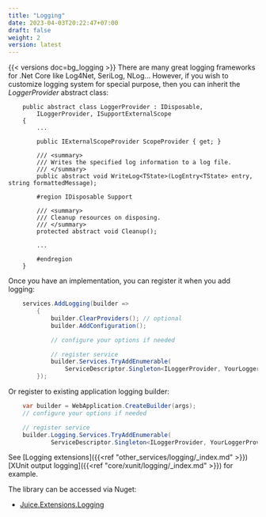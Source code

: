```yaml
---
title: "Logging"
date: 2023-04-03T20:22:47+07:00
draft: false
weight: 2
version: latest
---
```

{{< versions doc=bg_logging >}}
There are many great logging frameworks for .Net Core like Log4Net, SeriLog, NLog...
However, if you wish to customize logging system for special purpose, 
then you can inherit the *LoggerProvider* abstract class:

```
    public abstract class LoggerProvider : IDisposable,
        ILoggerProvider, ISupportExternalScope
    {
        ...

        public IExternalScopeProvider ScopeProvider { get; }

        /// <summary>
        /// Writes the specified log information to a log file.
        /// </summary>
        public abstract void WriteLog<TState>(LogEntry<TState> entry, string formattedMessage);

        #region IDisposable Support

        /// <summary>
        /// Cleanup resources on disposing.
        /// </summary>
        protected abstract void Cleanup();

        ...

        #endregion
    }
```

Once you have an implementation, you can register it when you add logging:

```csharp {linenos=false,hl_lines=[10],linenostart=1}
    services.AddLogging(builder =>
        {
            builder.ClearProviders(); // optional
            builder.AddConfiguration();

            // configure your options if needed

            // register service
            builder.Services.TryAddEnumerable(
                ServiceDescriptor.Singleton<ILoggerProvider, YourLoggerProvider>());
        });

```

Or register to existing application logging builder:

```csharp {linenos=false,hl_lines=[6],linenostart=1}
    var builder = WebApplication.CreateBuilder(args);
    // configure your options if needed

    // register service
    builder.Logging.Services.TryAddEnumerable(
            ServiceDescriptor.Singleton<ILoggerProvider, YourLoggerProvider>());
```


See [Logging extensions]({{<ref "other_services/logging/_index.md" >}}) [XUnit output logging]({{<ref "core/xunit/logging/_index.md" >}}) for example.

The library can be accessed via Nuget:
- [Juice.Extensions.Logging](https://www.nuget.org/packages/Juice.Extensions.Logging)